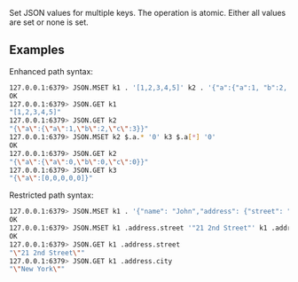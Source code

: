 Set JSON values for multiple keys. The operation is atomic. Either all values are set or none is set.

## Examples

Enhanced path syntax:

```bash
127.0.0.1:6379> JSON.MSET k1 . '[1,2,3,4,5]' k2 . '{"a":{"a":1, "b":2, "c":3}}' k3 . '{"a": [1,2,3,4,5]}'
OK
127.0.0.1:6379> JSON.GET k1
"[1,2,3,4,5]"
127.0.0.1:6379> JSON.GET k2
"{\"a\":{\"a\":1,\"b\":2,\"c\":3}}"
127.0.0.1:6379> JSON.MSET k2 $.a.* '0' k3 $.a[*] '0'
OK
127.0.0.1:6379> JSON.GET k2
"{\"a\":{\"a\":0,\"b\":0,\"c\":0}}"
127.0.0.1:6379> JSON.GET k3
"{\"a\":[0,0,0,0,0]}"
```

Restricted path syntax:

```bash
127.0.0.1:6379> JSON.MSET k1 . '{"name": "John","address": {"street": "123 Main St","city": "Springfield"},"phones": ["555-1234","555-5678"]}'
OK
127.0.0.1:6379> JSON.MSET k1 .address.street '"21 2nd Street"' k1 .address.city '"New York"'
OK
127.0.0.1:6379> JSON.GET k1 .address.street
"\"21 2nd Street\""
127.0.0.1:6379> JSON.GET k1 .address.city
"\"New York\""

```

